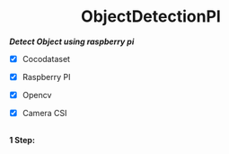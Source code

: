<h1 align="center">ObjectDetectionPI</h1>



***Detect Object using raspberry pi***

- [X] Cocodataset
- [X] Raspberry PI
- [X] Opencv
- [X] Camera CSI


##

**1 Step:**
